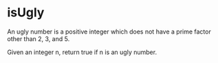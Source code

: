# isUgly

An ugly number is a positive integer which does not have a prime factor other than 2, 3, and 5.

Given an integer n, return true if n is an ugly number.
